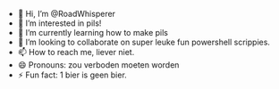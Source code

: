 - 👋 Hi, I’m @RoadWhisperer
- 👀 I’m interested in pils!
- 🌱 I’m currently learning how to make pils
- 💞️ I’m looking to collaborate on super leuke fun powershell scrippies.
- 📫 How to reach me, liever niet. 
- 😄 Pronouns: zou verboden moeten worden
- ⚡ Fun fact: 1 bier is geen bier. 

<!---
RoadWhisperer/RoadWhisperer is a ✨ special ✨ repository because its `README.md` (this file) appears on your GitHub profile.
You can click the Preview link to take a look at your changes.
--->
